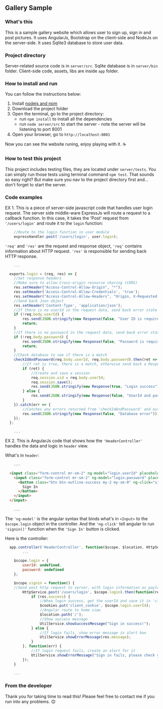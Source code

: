 ## Gallery Sample
### What's this
This is a sample gallery website which allows user to sign up, sign in and post pictures. It uses AngularJs, Bootstrap on the client-side and NodeJs on the server-side. It uses Sqlite3 database to store user data.

### Project directory
Server-related source code is in `server/src`. Sqlite database is in `server/bin` folder. Client-side code, assets, libs are inside `app` folder.

### How to install and run
You can follow the instructions below:
1. Install [nodejs and npm](https://nodejs.org/)
2. Download the project folder
3. Open the terminal, go to the project directory:
    * run `npm install` to install all the dependencies
    * run `node server/src` to start the server - note the server will be  listening to port 8001
4. Open your browser, go to `http://localhost:8001`

Now you can see the website runing, enjoy playing with it. :coffee:


### How to test this project

This project includes testing files, they are located under `server/tests`. You can simply run those tests using terminal command `npm test`. That sounds so easy right? But make sure you nav to the project directory first and... don't forget to start the server.


### Code examples

EX 1. This is a piece of server-side javascript code that handles user login request. The server side middle-ware ExpressJs will route a request to a callback function. In this case, it takes the 'Post' request from 	`'/users/login'` and route it to the `login` function:

```javascript
    //Route to the login function in user module
    expressHandler.post('/users/login', user.login);
```

`'req'` and `'res'` are the request and response object, `'req'` contains information about HTTP request. `'res'` is responsible for sending back HTTP response.

```javascript
    ...

  exports.login = (req, res) => {
    //Set response headers
    //Make sure to allow Cross-origin resource sharing (CORS)
    res.setHeader("Access-Control-Allow-Origin", "*");
    res.setHeader('Access-Control-Allow-Credentials', 'true');
    res.setHeader("Access-Control-Allow-Headers", "Origin, X-Requested-With, Content-Type, Accept");
    //Send back Json object
    res.setHeader('Content-Type', 'application/json');
    //If there is no userId in the request data, send back error state and message
    if (!req.body.userId) {
        res.send(JSON.stringify(new Response(false, "User ID is required")));
        return;
    }
    //If there is no password in the request data, send back error state and message
    if (!req.body.password) {
        res.send(JSON.stringify(new Response(false, "Password is required")));
        return;
    }
    //Check database to see if there is a match
    checkIdAndPassword(req.body.userId, req.body.password).then(ret => {
        //If ret is true, there is a match, otherwise send back a Response object with the error state and error message
        if (ret) {
            //Create and save a session		
            req.session.uid = req.body.userId;
            req.session.save();
            res.send(JSON.stringify(new Response(true, "Login success")));
        } else {
            res.send(JSON.stringify(new Response(false, "UserId and password doesn't match")));
        }
    }).catch(err => {
        //Catches any errors returned from 'checkIdAndPassword' and output an error message
        res.send(JSON.stringify(new Response(false, "Database error")));
    });
  };

    ...
```
    
EX 2. This is AngularJs code that shows how the `'HeaderController'` handles the data and logic in `header` view.

What's in `header`:
```html
    ...
    
  <input class="form-control mr-sm-2" ng-model="login.userId" placeholder="AccountID" type="text">
    <input class="form-control mr-sm-2" ng-model="login.password" placeholder="Password" type="password">
      <button class="btn btn-outline-success my-2 my-sm-0" ng-click="signin()">
        Sign In
      </button>
    </input>
  </input>
    
    ...   
```



The `'ng-model'` is the angular syntax that binds what's in `<Input>` to the `$scope.login` object in the controller. And the `'ng-click'` tell angular to run `'signin()'` function when the `'Sign In'` button is clicked.

Here is the controller:


```javascript
  app.controller('HeaderController', function($scope, $location, HttpService, UtilService, $timeout, $cookies) {
		...
        
   	$scope.login = {
    	userId: undefined,
	    password: undefined
	};

    $scope.signin = function() {
    //Send post http request to server, with login information as payload
        HttpService.post('/users/login', $scope.login).then(function(res) {
            if (res.success) {
    		  	//When login success, get the userId and save it in 'client_cookie', so that the value is shared between views on the client-side
                $cookies.put('client_cookie', $scope.login.userId);
                //Angular route to home view
                $location.path('/');
                //Show success message
                UtilService.showSuccessMessage("Sign in success!");
            } else {
                //If login fails, show error message in alert box
                UtilService.showErrorMessage(res.message);
            }
        }, function(err) {
            //If login request fails, create an alert for it
            UtilService.showErrorMessage("Sign in fails, please check your internect connection.");
        });
    }
      
    ...   
```

### From the developer

Thank you for taking time to read this! Please feel free to contact me if you run into any problems. :blush: